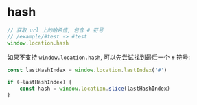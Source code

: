 # hash

```js
// 获取 url 上的哈希值, 包含 # 符号
// /example/#test -> #test
window.location.hash
```

如果不支持 `window.location.hash`, 可以先尝试找到最后一个 `#` 符号:

```js
const lastHashIndex = window.location.lastIndex('#')

if (~lastHashIndex) {
	const hash = window.location.slice(lastHashIndex)
}
```